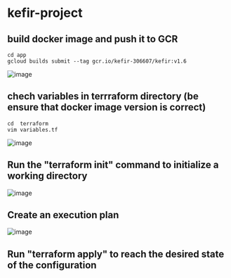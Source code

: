 # kefir-project

## build docker image and push it to GCR
~~~
cd app
gcloud builds submit --tag gcr.io/kefir-306607/kefir:v1.6
~~~
![image](https://user-images.githubusercontent.com/53195216/110044569-6d58d900-7d5a-11eb-992b-94f8f26042b9.png)
## chech variables in terrraform directory (be ensure that docker image version is correct)
~~~
cd  terraform
vim variables.tf
~~~
![image](https://user-images.githubusercontent.com/53195216/110041992-18b35f00-7d56-11eb-8465-5d88974061e7.png)
## Run the "terraform init" command to initialize a working directory
![image](https://user-images.githubusercontent.com/53195216/110043360-50bba180-7d58-11eb-9787-5e63e1471797.png)
## Create an execution plan
![image](https://user-images.githubusercontent.com/53195216/110043487-88c2e480-7d58-11eb-8c2d-68da3dd4c804.png)
## Run "terraform apply" to reach the desired state of the configuration
